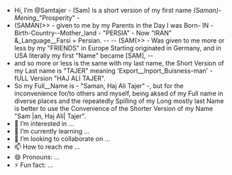 - Hi, I’m @Samtajer - (Sam) is a short version of my first name _(Saman)-Mening__"Prosperity" -
- (SAMAN(>> - given to me by my Parents in the Day I was Born- IN -Birth-Country--Mother_land - "PERSIA" - Now "IRAN" &_Language__Farsi = Persian. --
-- (SAM(>> - Was given to me more or less by my "FRIENDS" in Europe Starting originated in Germany, and in USA literally my first "Name" became [SAM], --
- and so more or less is the same with my last name, the Short Version of my Last name is "TAJER" meaning 'Export__Inport_Buisness-man' - fULL Version "HAJ ALI TAJER".
- So my Full__Name is - "Saman, Haj Ali Tajer" -, but for the inconvenience for/to others and myself, being aksed of my Full name in diverse places and the repeatedly Spilling of my Long mostly last Name is better to use the Convenience of the Shorter Version of my Name "Sam |an, Haj Ali| Tajer". 
- 👀 I’m interested in ...
- 🌱 I’m currently learning ...
- 💞️ I’m looking to collaborate on ...
- 📫 How to reach me ...
- 😄 Pronouns: ...
- ⚡ Fun fact: ...

<!---
Samtajer/Samtajer is a ✨ special ✨ repository because its `README.md` (this file) appears on your GitHub profile.
You can click the Preview link to take a look at your changes.
--->
